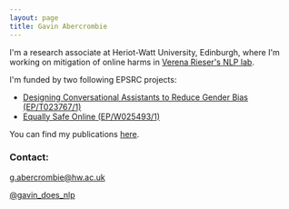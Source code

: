 ```yaml
---
layout: page
title: Gavin Abercrombie
---
```


I'm a research associate at Heriot-Watt University, Edinburgh, where I'm working on mitigation of online harms in [Verena Rieser's NLP lab](https://sites.google.com/view/nlplab/).

I'm funded by two following EPSRC projects: 

- [Designing Conversational Assistants to Reduce Gender Bias (EP/T023767/1)](https://sites.google.com/view/convai-gender-bias)
- [Equally Safe Online (EP/W025493/1)](https://sites.google.com/view/equallysafeonline/home)


You can find my publications [here](https://scholar.google.com/citations?user=AHLy4VgAAAAJ&hl=en).

### Contact:

g.abercrombie@hw.ac.uk

[@gavin_does_nlp](https://twitter.com/gavin_does_nlp)
